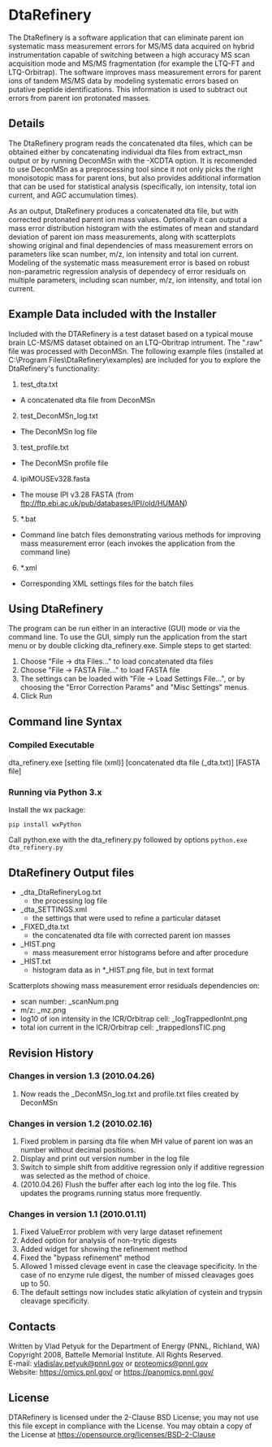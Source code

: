 # DtaRefinery

The DtaRefinery is a software application that can eliminate parent ion 
systematic mass measurement errors for MS/MS data acquired on hybrid 
instrumentation capable of switching between a high accuracy MS scan acquisition 
mode and MS/MS fragmentation (for example the LTQ-FT and LTQ-Orbitrap). The 
software improves mass measurement errors for parent ions of tandem MS/MS data 
by modeling systematic errors based on putative peptide identifications. This 
information is used to subtract out errors from parent ion protonated masses.

## Details

The DtaRefinery program reads the concatenated dta files, which can be obtained 
either by concatenating individual dta files from extract_msn output or by 
running DeconMSn with the -XCDTA option. It is recomended to use DeconMSn as a 
preprocessing tool since it not only picks the right monoisotopic mass for 
parent ions, but also provides additional information that can be used for 
statistical analysis (specifically, ion intensity, total ion current, and AGC 
accumulation times).

As an output, DtaRefinery produces a concatenated dta file, but with corrected 
protonated parent ion mass values. Optionally it can output a mass error 
distribution histogram with the estimates of mean and standard deviation of 
parent ion mass measurements, along with scatterplots showing original and 
final dependencies of mass measurement errors on parameters like scan number, 
m/z, ion intensity and total ion current. Modeling of the systematic mass 
measurement error is based on robust non-parametric regression analysis of 
dependecy of error residuals on multiple parameters, including scan number, 
m/z, ion intensity, and total ion current.

## Example Data included with the Installer

Included with the DTARefinery is a test dataset based on a typical mouse brain 
LC-MS/MS dataset obtained on an LTQ-Obritrap intrument. The ".raw" file was 
processed with DeconMSn. The following example files (installed at C:\Program 
Files\DtaRefinery\examples) are included for you to explore the DtaRefinery's 
functionality:

1) test_dta.txt
  * A concatenated dta file from DeconMSn
2) test_DeconMSn_log.txt
  * The DeconMSn log file
3) test_profile.txt
  * The DeconMSn profile file
4) ipiMOUSEv328.fasta
  * The mouse IPI v3.28 FASTA (from 
ftp://ftp.ebi.ac.uk/pub/databases/IPI/old/HUMAN)
5) *.bat
  * Command line batch files demonstrating various methods for improving mass measurement error (each invokes the application from the command line)
6) *.xml
  * Corresponding XML settings files for the batch files

## Using DtaRefinery

The program can be run either in an interactive (GUI) mode or via the command 
line. To use the GUI, simply run the application from the start menu or by 
double clicking dta_refinery.exe. Simple steps to get started:

1) Choose "File -> dta Files..."  to load concatenated dta files
2) Choose "File -> FASTA File..." to load FASTA file
3) The settings can be loaded with "File -> Load Settings File...", or by 
choosing the "Error Correction Params" and "Misc Settings" menus.
4) Click Run

## Command line Syntax

### Compiled Executable

dta_refinery.exe [setting file (xml)] [concatenated dta file (_dta.txt)] [FASTA file]


### Running via Python 3.x

Install the wx package:
```pip install numpy matplotlib pandas
pip install wxPython
```

Call python.exe with the dta_refinery.py followed by options
```python.exe dta_refinery.py```


## DtaRefinery Output files

* _dta_DtaRefineryLog.txt 
  * the processing log file
* _dta_SETTINGS.xml
  * the settings that were used to refine a particular dataset
* _FIXED_dta.txt
  * the concatenated dta file with corrected parent ion masses
* _HIST.png
  * mass measurement error histograms before and after procedure
* _HIST.txt
  * histogram data as in *_HIST.png file, but in text format

Scatterplots showing mass measurement error residuals dependencies on:
 * scan number: _scanNum.png
 * m/z: _mz.png
 * log10 of ion intensity in the ICR/Orbitrap cell: _logTrappedIonInt.png
 * total ion current in the ICR/Orbitrap cell: _trappedIonsTIC.png
 
## Revision History

### Changes in version 1.3 (2010.04.26)

1) Now reads the _DeconMSn_log.txt and profile.txt files created by DeconMSn


### Changes in version 1.2 (2010.02.16)

1) Fixed problem in parsing dta file when MH value of parent
ion was an number without decimal positions.
2) Display and print out version number in the log file
3) Switch to simple shift from additive regression only
if additive regression was selected as the method of choice.
4) (2010.04.26) Flush the buffer after each log into the log file.
This updates the programs running status more frequently.

### Changes in version 1.1 (2010.01.11)

1) Fixed ValueError problem with very large dataset refinement
2) Added option for analysis of non-trytic digests
3) Added widget for showing the refinement method
4) Fixed the "bypass refinement" method
5) Allowed 1 missed clevage event in case the cleavage specificity.
In the case of no enzyme rule digest, the number of missed cleavages
goes up to 50.
6) The default settings now includes static alkylation of cystein and 
trypsin cleavage specificity.

## Contacts

Written by Vlad Petyuk for the Department of Energy (PNNL, Richland, WA) \
Copyright 2008, Battelle Memorial Institute. All Rights Reserved. \
E-mail: vladislav.petyuk@pnnl.gov or proteomics@pnnl.gov \
Website: https://omics.pnl.gov/ or https://panomics.pnnl.gov/

## License

DTARefinery is licensed under the 2-Clause BSD License; you may not use 
this file except in compliance with the License. You may obtain 
a copy of the License at https://opensource.org/licenses/BSD-2-Clause
